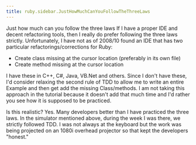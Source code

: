 ```yaml
---
title: ruby.sidebar.JustHowMuchCanYouFollowTheThreeLaws
---
```

<span class="sidebar_title"> Just how much can you follow the three laws</span>
If I have a proper IDE and decent refactoring tools, then I really do prefer following the three laws strictly. Unfortunately, I have not as of 2008/10 found an IDE that has two particular refactorings/corrections for Ruby:
* Create class missing at the cursor location (preferably in its own file)
* Create method missing at the cursor location

I have these in C++, C#, Java, VB.Net and others. Since I don't have these, I'd consider relaxing the second rule of TDD to allow me to write an entire Example and then get add the missing Class/methods. I am not taking this approach in the tutorial because it doesn't add that much time and I'd rather you see how it is supposed to be practiced.

Is this realistic? Yes. Many developers better than I have practiced the three laws. In the simulator mentioned above, during the week I was there, we strictly followed TDD. I was not always at the keyboard but the work was being projected on an 1080i overhead projector so that kept the developers "honest."
 